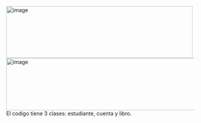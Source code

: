 <img width="498" height="139" alt="image" src="https://github.com/user-attachments/assets/91059cf7-eeb8-4e1e-8b3d-53b831165620" />
<img width="657" height="140" alt="image" src="https://github.com/user-attachments/assets/e6c0f1d2-a260-491c-9320-eebc837955e3" />
El codigo tiene 3 clases: estudiante, cuenta y libro.

